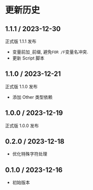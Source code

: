 # 更新历史

## 1.1.1 / 2023-12-30

正式版 1.1.1 发布

- 变量前加`_`前缀, 避免`FOR /F`变量名冲突.
- 更新 Script 脚本

## 1.1.0 / 2023-12-21

正式版 1.1.0 发布

- 添加 Other 类型依赖

## 1.0.0 / 2023-12-19

正式版 1.0.0 发布

## 0.2.0 / 2023-12-18

- 优化特殊字符处理

## 0.1.0 / 2023-12-16

- 初始版本
